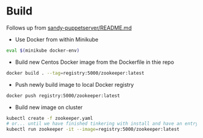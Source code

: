 # Build
Follows up from [sandy-puppetserver/README.md](https://github.com/Klazomenai/sandy-puppetserver)

 - Use Docker from within Minikube
```sh
eval $(minikube docker-env)
```

 - Build new Centos Docker image from the Dockerfile in thie repo
```sh
docker build . --tag=registry:5000/zookeeper:latest
```

 - Push newly build image to local Docker registry
```sh
docker push registry:5000/zookeeper:latest
```

 - Build new image on cluster
```sh
kubectl create -f zookeeper.yaml
# or... until we have finished tinkering with install and have an entrypoint
kubectl run zookeeper -it --image=registry:5000/zookeeper:latest
```
